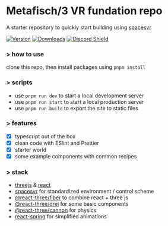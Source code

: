 # Metafisch/3 VR fundation repo

A starter repository to quickly start building using [spacesvr](https://github.com/spacesvr/spacesvr)

[![Version](https://img.shields.io/npm/v/spacesvr?style=flat&colorA=000000&colorB=000000)](https://www.npmjs.com/package/@react-three/drei)
[![Downloads](https://img.shields.io/npm/dt/spacesvr.svg?style=flat&colorA=000000&colorB=000000)](https://www.npmjs.com/package/@react-three/drei)
[![Discord Shield](https://img.shields.io/discord/610733384804859934?style=flat&colorA=000000&colorB=000000&label=discord&logo=discord&logoColor=ffffff)](https://discord.gg/nFHrmUbaz5)

### \> how to use

clone this repo, then install packages using `pnpm install`

### \> scripts

- use `pnpm run dev` to start a local development server
- use `pnpm run start` to start a local production server
- use `pnpm run build` to export the site to static files

### \> features

- [x] typescript out of the box
- [x] clean code with ESlint and Prettier
- [x] starter world
- [x] some example components with common recipes

### \> stack

- [threejs](https://github.com/mrdoob/three.js) & [react](https://github.com/facebook/react)
- [spacesvr](https://github.com/spacesvr/spacesvr) for standardized environment / control scheme
- [@react-three/fiber](https://github.com/react-spring/react-three-fiber) to combine react + three js
- [@react-three/drei](https://github.com/react-spring/drei) for some basic components
- [@react-three/cannon](https://github.com/pmndrs/use-cannon) for physics
- [react-spring](https://github.com/pmndrs/react-spring) for simplified animations
